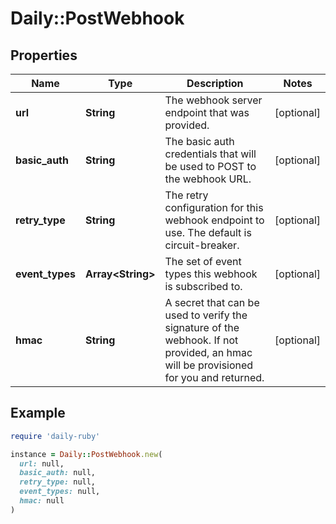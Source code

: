 # Daily::PostWebhook

## Properties

| Name | Type | Description | Notes |
| ---- | ---- | ----------- | ----- |
| **url** | **String** | The webhook server endpoint that was provided. | [optional] |
| **basic_auth** | **String** | The basic auth credentials that will be used to POST to the webhook URL. | [optional] |
| **retry_type** | **String** | The retry configuration for this webhook endpoint to use. The default is circuit-breaker. | [optional] |
| **event_types** | **Array&lt;String&gt;** | The set of event types this webhook is subscribed to. | [optional] |
| **hmac** | **String** | A secret that can be used to verify the signature of the webhook. If not provided, an hmac will be provisioned for you and returned. | [optional] |

## Example

```ruby
require 'daily-ruby'

instance = Daily::PostWebhook.new(
  url: null,
  basic_auth: null,
  retry_type: null,
  event_types: null,
  hmac: null
)
```

